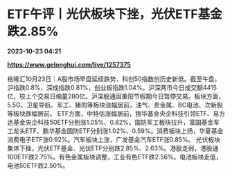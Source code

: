 # ETF午评丨光伏板块下挫，光伏ETF基金跌2.85%

**2023-10-23 04:21**

**https://www.gelonghui.com/live/1257375**

格隆汇10月23日｜A股市场早盘延续跌势，科创50指数创历史新低。截至午盘，沪指跌0.8%，深成指跌0.81%，创业板指跌1.04%。沪深两市今日成交额4415亿，较上个交易日缩量280亿。沪深股通因重阳节假期今日暂停交易。板块方面，5.5G、卫星导航、军工、猪肉等板块涨幅居前，油气、贵金属、BC电池、次新股等板块跌幅居前。 ETF方面，中特估涨幅居前，银华基金央企科技引领ETF、易方达基金央企科技50ETF分别涨1.05%、0.82%。国防军工板块拉升，富国基金军工龙头ETF、鹏华基金国防ETF分别涨1.02%、0.59%。消费板块上扬，华夏基金消费电子ETF涨0.92%。汽车板块上涨，广发基金汽车ETF涨0.85%。 光伏板块集体下挫，光伏ETF基金、光伏ETF分别跌2.85%、2.63%。港股走弱，港股通100ETF跌2.75%。有色金属板块调整，工业有色ETF跌2.56%。电池板块走低，电池50ETF跌2.50%。